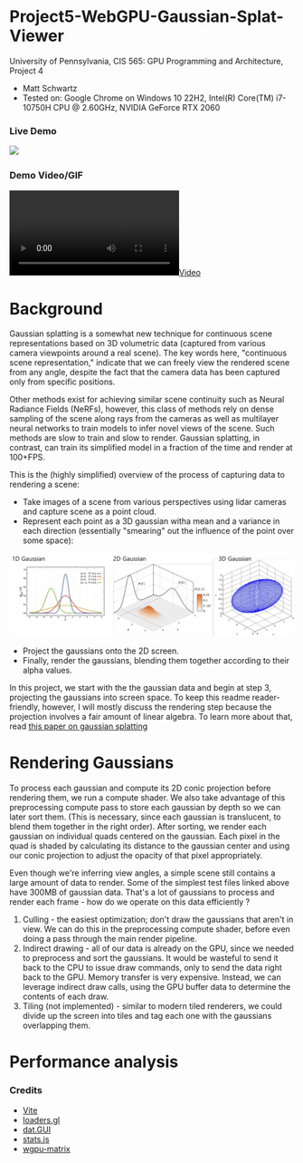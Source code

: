 # Project5-WebGPU-Gaussian-Splat-Viewer

University of Pennsylvania, CIS 565: GPU Programming and Architecture, Project 4

* Matt Schwartz
* Tested on: Google Chrome on Windows 10 22H2, Intel(R) Core(TM) i7-10750H CPU @ 2.60GHz, NVIDIA GeForce RTX 2060


### Live Demo

[![](img/thumb.png)](http://TODO.github.io/Project4-WebGPU-Forward-Plus-and-Clustered-Deferred)

### Demo Video/GIF

[![](img/video.mp4)](TODO)

# Background

Gaussian splatting is a somewhat new technique for continuous scene representations based on 3D volumetric data (captured from various camera viewpoints around a real scene). The key words here, "continuous scene representation," indicate that we can freely view the rendered scene from any angle, despite the fact that the camera data has been captured only from specific positions.

Other methods exist for achieving similar scene continuity such as Neural Radiance Fields (NeRFs), however, this class of methods rely on dense sampling of the scene along rays from the cameras as well as multilayer neural networks to train models to infer novel views of the scene. Such methods are slow to train and slow to render. Gaussian splatting, in contrast, can train its simplified model in a fraction of the time and render at 100+FPS.

This is the (highly simplified) overview of the process of capturing data to rendering a scene:
- Take images of a scene from various perspectives using lidar cameras and capture scene as a point cloud.
- Represent each point as a 3D gaussian witha mean and a variance in each direction (essentially "smearing" out the influence of the point over some space):

![Gaussians in different dimensionalities](/images/gaussians.png)

- Project the gaussians onto the 2D screen.
- Finally, render the gaussians, blending them together according to their alpha values.

In this project, we start with the the gaussian data and begin at step 3, projecting the gaussians into screen space. To keep this readme reader-friendly, however, I will mostly discuss the rendering step because the projection involves a fair amount of linear algebra. To learn more about that, read [this paper on gaussian splatting](https://repo-sam.inria.fr/fungraph/3d-gaussian-splatting/)

# Rendering Gaussians

To process each gaussian and compute its 2D conic projection before rendering them, we run a compute shader. We also take advantage of this preprocessing compute pass to store each gaussian by depth so we can later sort them. (This is necessary, since each gaussian is translucent, to blend them together in the right order). After sorting, we render each gaussian on individual quads centered on the gaussian. Each pixel in the quad is shaded by calculating its distance to the gaussian center and using our conic projection to adjust the opacity of that pixel appropriately.

Even though we're inferring view angles, a simple scene still contains a large amount of data to render. Some of the simplest test files linked above have 300MB of gaussian data. That's a lot of gaussians to process and render each frame - how do we operate on this data efficiently ?

1. Culling - the easiest optimization; don't draw the gaussians that aren't in view. We can do this in the preprocessing compute shader, before even doing a pass through the main render pipeline.
2. Indirect drawing - all of our data is already on the GPU, since we needed to preprocess and sort the gaussians. It would be wasteful to send it back to the CPU to issue draw commands, only to send the data right back to the GPU. Memory transfer is very expensive. Instead, we can leverage indirect draw calls, using the GPU buffer data to determine the contents of each draw.
3. Tiling (not implemented) - similar to modern tiled renderers, we could divide up the screen into tiles and tag each one with the gaussians overlapping them.

# Performance analysis

### Credits

- [Vite](https://vitejs.dev/)
- [loaders.gl](https://loaders.gl/)
- [dat.GUI](https://github.com/dataarts/dat.gui)
- [stats.js](https://github.com/mrdoob/stats.js)
- [wgpu-matrix](https://github.com/greggman/wgpu-matrix)

